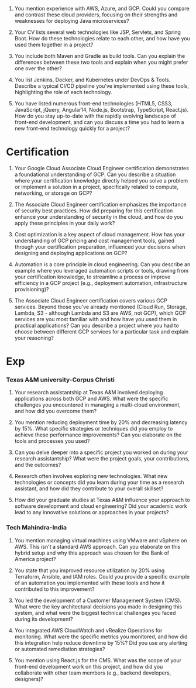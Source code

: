 1.  You mention experience with AWS, Azure, and GCP.  Could you compare and contrast these cloud providers, focusing on their strengths and weaknesses for deploying Java microservices?

2.  Your CV lists several web technologies like JSP, Servlets, and Spring Boot.  How do these technologies relate to each other, and how have you used them together in a project?

3.  You include both Maven and Gradle as build tools. Can you explain the differences between these two tools and explain when you might prefer one over the other?

4.  You list Jenkins, Docker, and Kubernetes under DevOps & Tools.  Describe a typical CI/CD pipeline you've implemented using these tools, highlighting the role of each technology.

5. You have listed numerous front-end technologies (HTML5, CSS3, JavaScript, jQuery, Angular14, Node.js, Bootstrap, TypeScript, React.js).  How do you stay up-to-date with the rapidly evolving landscape of front-end development, and can you discuss a time you had to learn a new front-end technology quickly for a project?


# Certification

1. Your Google Cloud Associate Cloud Engineer certification demonstrates a foundational understanding of GCP. Can you describe a situation where your certification knowledge directly helped you solve a problem or implement a solution in a project, specifically related to compute, networking, or storage on GCP?

2.  The Associate Cloud Engineer certification emphasizes the importance of security best practices.  How did preparing for this certification enhance your understanding of security in the cloud, and how do you apply these principles in your daily work?

3.  Cost optimization is a key aspect of cloud management. How has your understanding of GCP pricing and cost management tools, gained through your certification preparation, influenced your decisions when designing and deploying applications on GCP?

4.  Automation is a core principle in cloud engineering.  Can you describe an example where you leveraged automation scripts or tools, drawing from your certification knowledge, to streamline a process or improve efficiency in a GCP project (e.g., deployment automation, infrastructure provisioning)?

5.  The Associate Cloud Engineer certification covers various GCP services.  Beyond those you've already mentioned (Cloud Run, Storage, Lambda, S3 - although Lambda and S3 are AWS, not GCP),  which GCP services are you most familiar with and how have you used them in practical applications? Can you describe a project where you had to choose between different GCP services for a particular task and explain your reasoning?



# Exp
### Texas A&M university-Corpus Christi

1. Your research assistantship at Texas A&M involved deploying applications across both GCP and AWS.  What were the specific challenges you encountered in managing a multi-cloud environment, and how did you overcome them?

2. You mention reducing deployment time by 20% and decreasing latency by 15%. What specific strategies or techniques did you employ to achieve these performance improvements? Can you elaborate on the tools and processes you used?

3.  Can you delve deeper into a specific project you worked on during your research assistantship? What were the project goals, your contributions, and the outcomes?

4.  Research often involves exploring new technologies. What new technologies or concepts did you learn during your time as a research assistant, and how did they contribute to your overall skillset?

5. How did your graduate studies at Texas A&M influence your approach to software development and cloud engineering?  Did your academic work lead to any innovative solutions or approaches in your projects?

### Tech Mahindra-India

1. You mention managing virtual machines using VMware and vSphere on AWS.  This isn't a standard AWS approach. Can you elaborate on this hybrid setup and why this approach was chosen for the Bank of America project?

2.  You state that you improved resource utilization by 20% using Terraform, Ansible, and IAM roles. Could you provide a specific example of an automation you implemented with these tools and how it contributed to this improvement?

3. You led the development of a Customer Management System (CMS). What were the key architectural decisions you made in designing this system, and what were the biggest technical challenges you faced during its development?

4. You integrated AWS CloudWatch and vRealize Operations for monitoring.  What were the specific metrics you monitored, and how did this integration help reduce downtime by 15%?  Did you use any alerting or automated remediation strategies?

5. You mention using React.js for the CMS.  What was the scope of your front-end development work on this project, and how did you collaborate with other team members (e.g., backend developers, designers)?
